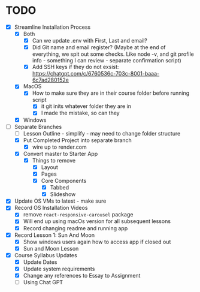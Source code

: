 # TODO

-   [x] Streamline Installation Process
    -   [x] Both
        -   [x] Can we update .env with First, Last and email?
        -   [x] Did Git name and email register? (Maybe at the end of everything, we spit out some checks. Like node -v, and git profile info - something I can review - separate confirmation script)
        -   [x] Add SSH keys if they do not exsist: https://chatgpt.com/c/6760536c-703c-8001-baaa-6c7ad280152e
    -   [x] MacOS
        -   [x] How to make sure they are in their course folder before running script
            -   [x] it git inits whatever folder they are in
            -   [x] I made the mistake, so can they
    -   [x] Windows
-   [ ] Separate Branches
    -   [ ] Lesson Outline - simplify - may need to change folder structure
    -   [x] Put Completed Project into separate branch
        -   [x] wire up to render.com
    -   [x] Convert master to Starter App
        -   [x] Things to remove
            -   [x] Layout
            -   [x] Pages
            -   [x] Core Components
                -   [x] Tabbed
                -   [x] Slideshow
-   [x] Update OS VMs to latest - make sure
-   [x] Record OS Installation Videos
    -   [x] remove `react-responsive-carousel` package
    -   [x] Will end up using macOs version for all subsequent lessons
    -   [x] Record changing readme and running app
-   [x] Record Lesson 1: Sun And Moon
    -   [x] Show windows users again how to access app if closed out
    -   [x] Sun and Moon Lesson
-   [x] Course Syllabus Updates
    -   [x] Update Dates
    -   [x] Update system requirements
    -   [x] Change any references to Essay to Assignment
    -   [ ] Using Chat GPT
